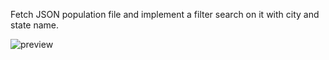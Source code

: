 Fetch JSON population file and implement a filter search on it with city and state name. 

![preview](https://user-images.githubusercontent.com/55053737/115133723-ee78e080-a027-11eb-9fbe-7869504defb1.png)
